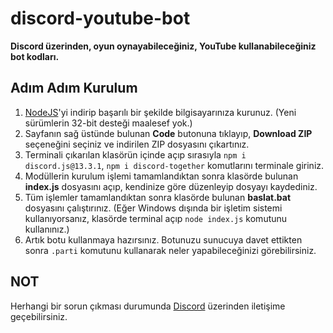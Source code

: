 # discord-youtube-bot
**Discord üzerinden, oyun oynayabileceğiniz, YouTube kullanabileceğiniz bot kodları.**

## Adım Adım Kurulum
1. [NodeJS](https://nodejs.org/)'yi indirip başarılı bir şekilde bilgisayarınıza kurunuz. (Yeni sürümlerin 32-bit desteği maalesef yok.)
2. Sayfanın sağ üstünde bulunan **Code** butonuna tıklayıp, **Download ZIP** seçeneğini seçiniz ve indirilen ZIP dosyasını çıkartınız.
3. Terminali çıkarılan klasörün içinde açıp sırasıyla `npm i discord.js@13.3.1`, `npm i discord-together` komutlarını terminale giriniz.
5. Modüllerin kurulum işlemi tamamlandıktan sonra klasörde bulunan **index.js** dosyasını açıp, kendinize göre düzenleyip dosyayı kaydediniz.
6. Tüm işlemler tamamlandıktan sonra klasörde bulunan **baslat.bat** dosyasını çalıştırınız. (Eğer Windows dışında bir işletim sistemi kullanıyorsanız, klasörde terminal açıp `node index.js` komutunu kullanınız.)
7. Artık botu kullanmaya hazırsınız. Botunuzu sunucuya davet ettikten sonra `.parti` komutunu kullanarak neler yapabileceğinizi görebilirsiniz.

## NOT
Herhangi bir sorun çıkması durumunda [Discord](https://discord.gg/58UtSETZgk) üzerinden iletişime geçebilirsiniz.
